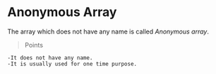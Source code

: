 # Anonymous Array 

The array which does not have any name is called *Anonymous array*.

>Points

	-It does not have any name.
	-It is usually used for one time purpose.